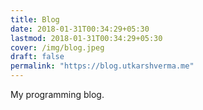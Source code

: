 ```yaml
---
title: Blog
date: 2018-01-31T00:34:29+05:30
lastmod: 2018-01-31T00:34:29+05:30
cover: /img/blog.jpeg
draft: false
permalink: "https://blog.utkarshverma.me"
---
```

My programming blog.
<!--more-->
